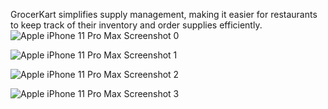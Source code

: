 GrocerKart simplifies supply management, making it easier for restaurants to keep track of their inventory and order supplies efficiently.
![Apple iPhone 11 Pro Max Screenshot 0](https://github.com/user-attachments/assets/350a804a-239c-4c2a-ada9-b37deea27d8e)  

![Apple iPhone 11 Pro Max Screenshot 1](https://github.com/user-attachments/assets/ffaff263-3252-478b-b2c1-203fd725ac84)  

![Apple iPhone 11 Pro Max Screenshot 2](https://github.com/user-attachments/assets/45b270bd-dc3f-468d-8b96-7e7cfd32994a)  

![Apple iPhone 11 Pro Max Screenshot 3](https://github.com/user-attachments/assets/12245b57-d86a-4647-b8aa-4b9c5978b62d)
